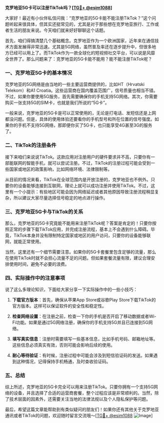 **克罗地亚5G卡可以注册TikTok吗？[[TG💪+ @esim1088](https://t.me/s/esim1088)]**

大家好！最近有小伙伴私信问我：“克罗地亚的5G卡能不能注册TikTok？”这个问题听起来很具体，但其实还挺常见的，尤其是对于那些想在克罗地亚旅行、工作或者生活的朋友来说。今天咱们就来好好聊聊这个话题。

首先，咱们得搞清楚几个基础概念。克罗地亚作为一个欧洲国家，近年来在通信技术方面发展得非常迅速。尤其是5G网络，虽然普及率还在逐步提升中，但很多地方已经可以用上了。而TikTok作为一款全球化的短视频社交平台，可以说是风靡全世界了。那么问题来了：克罗地亚的5G卡能不能用？能不能注册TikTok呢？

### **一、克罗地亚5G卡的基本情况**

克罗地亚的5G网络是由当地的一些主要运营商提供的，比如HT（Hrvatski Telekom）和A1 Croatia。这些运营商在国内覆盖范围广，信号质量也相当不错。不过，如果你要使用5G服务，首先需要确保你的手机支持5G网络。其次，你需要购买一张支持5G的SIM卡，也就是我们所说的“5G卡”。

一般来说，克罗地亚的5G卡是可以正常使用的，无论是打电话、发短信还是上网都没问题。但是，具体的使用体验还要看你的手机型号和所在位置的信号强度。如果你的手机不支持5G网络，那即便你买了5G卡，也只能享受4G甚至3G的服务了。

### **二、TikTok的注册条件**

接下来咱们来说说TikTok。这款应用对注册用户的硬件要求并不高，只要你有一部能联网的智能手机，就可以尝试注册。不过，TikTok的注册过程可能会受到一些国家或地区的政策影响，比如网络环境、法律限制等。

从目前的情况来看，TikTok在全球范围内是开放注册的，克罗地亚也不例外。只要你的设备能够连接到互联网，理论上就可以成功注册并使用TikTok。不过，这里有一个小提示：有些地区可能会因为网络延迟或者其他原因导致注册流程稍显复杂，所以建议大家尽量选择信号稳定的地点进行操作。

### **三、克罗地亚5G卡与TikTok的关系**

那么，克罗地亚的5G卡究竟能不能用来注册TikTok呢？答案是肯定的！只要你按照正常的步骤下载TikTok应用，并完成注册流程，基本上不会遇到什么障碍。毕竟，TikTok本身并没有限制特定国家或地区的用户访问，只要你的设备能够联网，就能正常使用。

当然，这里还有一个细节需要注意。如果你的5G卡套餐里包含足够的流量，那么在使用TikTok时就不会担心流量不足的问题。但如果套餐流量有限，建议合理安排使用时间，避免不必要的浪费。

### **四、实际操作中的注意事项**

说了这么多理论知识，下面给大家分享一下实际操作中的一些小技巧：

1. **下载官方版本**：首先，确保从苹果App Store或谷歌Play Store下载TikTok的官方版本。这样可以保证软件的安全性和稳定性。
   
2. **检查网络设置**：在注册之前，检查一下你的手机是否开启了移动数据或者Wi-Fi功能。如果是通过5G网络注册，确保你的手机支持5G并且已连接到5G网络。

3. **填写真实信息**：注册时需要填写一些基本信息，比如手机号码、邮箱地址等。这些信息必须真实有效，否则可能会影响后续的使用。

4. **耐心等待验证**：有时候，注册过程中可能会涉及到短信验证码的发送。如果遇到这种情况，记得保持手机畅通，及时查收验证码。

### **五、总结**

综上所述，克罗地亚的5G卡完全可以用来注册TikTok。只要你拥有一个支持5G网络的设备，并且选择了合适的运营商套餐，整个过程应该是非常顺利的。当然，除了技术层面的因素外，还需要关注当地的法律法规以及个人隐私保护等问题。

最后，希望这篇文章能帮助到有类似疑问的朋友们！如果你还有其他关于克罗地亚通讯或者TikTok的问题，欢迎随时留言交流哦～[[TG💪+ @esim1088](https://t.me/s/esim1088) ![Image](https://i.postimg.cc/4NQfJmqS/Snipaste-2025-05-13-00-14-12.png)]